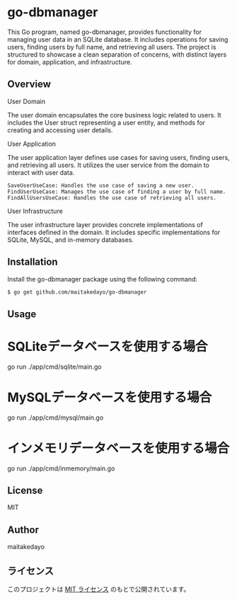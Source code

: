 # go-dbmanager

This Go program, named go-dbmanager, provides functionality for managing user data in an SQLite database. It includes operations for saving users, finding users by full name, and retrieving all users. The project is structured to showcase a clean separation of concerns, with distinct layers for domain, application, and infrastructure.

## Overview

User Domain

The user domain encapsulates the core business logic related to users. It includes the User struct representing a user entity, and methods for creating and accessing user details.

User Application

The user application layer defines use cases for saving users, finding users, and retrieving all users. It utilizes the user service from the domain to interact with user data.

    SaveUserUseCase: Handles the use case of saving a new user.
    FindUserUseCase: Manages the use case of finding a user by full name.
    FindAllUsersUseCase: Handles the use case of retrieving all users.

User Infrastructure

The user infrastructure layer provides concrete implementations of interfaces defined in the domain. It includes specific implementations for SQLite, MySQL, and in-memory databases.

## Installation

Install the go-dbmanager package using the following command:
```bash
$ go get github.com/maitakedayo/go-dbmanager
```

## Usage

# SQLiteデータベースを使用する場合
go run ./app/cmd/sqlite/main.go

# MySQLデータベースを使用する場合
go run ./app/cmd/mysql/main.go

# インメモリデータベースを使用する場合
go run ./app/cmd/inmemory/main.go

## License

MIT

## Author

maitakedayo

## ライセンス

このプロジェクトは [MIT ライセンス](LICENSE) のもとで公開されています。